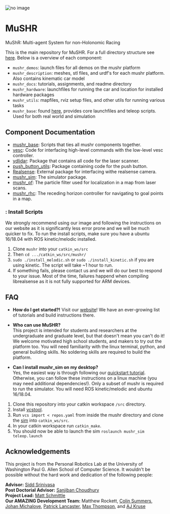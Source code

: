 ![no image](https://github.com/prl-mushr/mushr/blob/master/header.jpg)
# MuSHR
MuShR: Multi-agent System for non-Holonomic Racing

This is the main repository for MuSHR. For a full directory structure see [here](https://github.com/prl-mushr/mushr/blob/master/mushr_docs/structure.png). Below is a overview of each component:
- `mushr_demos`: launch files for all demos on the mushr platform
- `mushr_description`: meshes, stl files, and urdf's for each mushr platform. Also contains kinematic car model
- `mushr_docs`: tutorials, assignments, and readme directory
- `mushr_hardware`: launchfiles for running the car and location for installed hardware packages
- `mushr_utils`: mapfiles, rviz setup files, and other utils for running various tasks
- `mushr_base`: found [here](https://github.com/prl-mushr/mushr_base), provides core launchfiles and teleop scripts. Used for both real world and simulation

## Component Documentation
- [mushr_base](https://github.com/prl-mushr/mushr_base): Scripts that ties all mushr components together.
- [vesc](https://github.com/prl-mushr/vesc): Code for interfacing high-level commands with the low-level vesc controller.
- [ydlidar](https://github.com/prl-mushr/ydlidar): Package that contains all code for the laser scanner.
- [push_button_utils](https://github.com/prl-mushr/push_button_utils): Package containing code for the push button.
- [Realsense](https://github.com/IntelRealSense/realsense-ros): External package for interfacing withe realsense camera.
- [mushr_sim](https://github.com/prl-mushr/mushr_sim): The simulator package.
- [mushr_pf](https://github.com/prl-mushr/mushr_pf): The particle filter used for localization in a map from laser scans.
- [mushr_rhc](https://github.com/prl-mushr/mushr_rhc): The receding horizon controller for navigating to goal points in a map.

### : Install Scripts
We strongly recommend using our image and following the instructions on our website as it is significantly less error prone and we will be much quicker to fix. To run the install scripts, make sure you have a ubuntu 16/18.04 with ROS kinetic/melodic installed.  
1. Clone `mushr` into your `catkin_ws/src`  
2. Then `cd .../catkin_ws/src/mushr/`
3. `sudo ./install_melodic.sh` or `sudo ./install_kinetic.sh` if you are using kinetic. The script will take ~1 hour to run.
4. If something fails, please contact us and we will do our best to respond to your issue. Most of the time, failures happend when compiling librealsense as it is not fully supported for ARM devices.

## FAQ

- **How do I get started?!**
Visit our [website](https://prl-mushr.github.io/)! We have an ever-growing list of tutorials and build instructions there.

- **Who can use MuSHR?**  
This project is intended for students and researchers at the undergraduate and graduate level, but that doesn't mean you can't do it! We welcome motivated high school students, and makers to try out the platform too. You will need familiarity with the linux terminal, python, and general building skills. No soldering skills are required to build the platform.

- **Can I install mushr_sim on my desktop?**  
Yes, the easiest way is through following our [quickstart tutorial](https://prl-mushr.github.io/tutorials/quickstart/). Otherwise, you can follow these instructions on a linux machine (you may need additional dependencies!). Only a subset of mushr is required to run the simulator. You will need ROS kinetic/melodic and ubuntu 16/18.04. 
1. Clone this repository into your catkin workspace `/src` directory.
2. Install [vcstool](https://github.com/dirk-thomas/vcstool).  
3. Run `vcs import < repos.yaml` from inside the mushr directory and clone the [sim](https://github.com/prl-mushr/mushr_sim) into `catkin_ws/src`. 
4. In your catkin workspace run `catkin_make`. 
5. You should now be able to launch the sim `roslaunch mushr_sim teleop.launch`

## Acknowledgements
This project is from the Personal Robotics Lab at the University of Washington Paul G. Allen School of Computer Science. It wouldn't be possible without the hard work and dedication of the following people:

**Advisor:** [Sidd Srinivasa](https://goodrobot.ai/)  
**Post Doctorial Advisor:** [Sanjiban Choudhury](http://www.sanjibanchoudhury.com/)  
**Project Lead:** [Matt Schmittle](https://schmittlema.github.io/)  
**Our AMAZING Development Team:** Matthew Rockett, [Colin Summers](https://colinxsummers.com/), [Johan Michalove](http://www.johanam.com/), [Patrick Lancaster](https://homes.cs.washington.edu/~planc509/), [Max Thompson](https://www.linkedin.com/in/max-thompson-aa242310a/), and [AJ Kruse](https://www.linkedin.com/in/ajkruse/)
